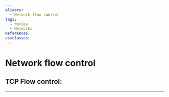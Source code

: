 ```yaml
---
aliases:
  - Network flow control
tags:
  - review
  - Networks
References: 
cssclasses:
---
```

# Network flow control

## TCP Flow control:


***
